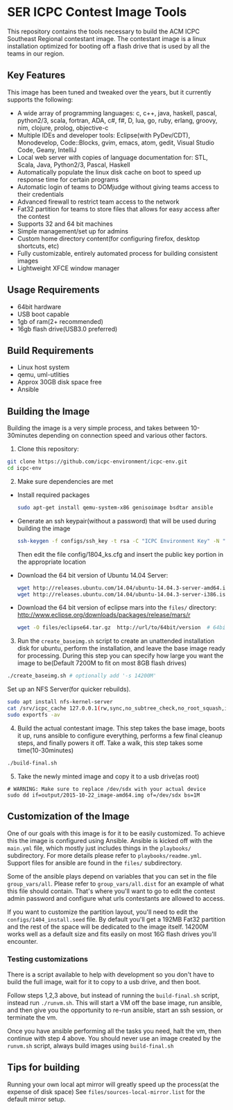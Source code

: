 # SER ICPC Contest Image Tools

This repository contains the tools necessary to build the ACM ICPC Southeast Regional contestant image. The contestant image is a linux installation optimized for booting off a flash drive that is used by all the teams in our region.

## Key Features
This image has been tuned and tweaked over the years, but it currently supports the following:

* A wide array of programming languages: c, c++, java, haskell, pascal, python2/3, scala, fortran, ADA, c#, f#, D, lua, go, ruby, erlang, groovy, nim, clojure, prolog, objective-c
* Multiple IDEs and developer tools: Eclipse(with PyDev/CDT), Monodevelop, Code::Blocks, gvim, emacs, atom, gedit, Visual Studio Code, Geany, IntelliJ
* Local web server with copies of language documentation for: STL, Scala, Java, Python2/3, Pascal, Haskell
* Automatically populate the linux disk cache on boot to speed up response time for certain programs
* Automatic login of teams to DOMjudge without giving teams access to their credentials
* Advanced firewall to restrict team access to the network
* Fat32 partition for teams to store files that allows for easy access after the contest
* Supports 32 and 64 bit machines
* Simple management/set up for admins
* Custom home directory content(for configuring firefox, desktop shortcuts, etc)
* Fully customizable, entirely automated process for building consistent images
* Lightweight XFCE window manager

## Usage Requirements
* 64bit hardware
* USB boot capable
* 1gb of ram(2+ recommended)
* 16gb flash drive(USB3.0 preferred)

## Build Requirements
* Linux host system
* qemu, uml-utlities
* Approx 30GB disk space free
* Ansible

## Building the Image
Building the image is a very simple process, and takes between 10-30minutes
depending on connection speed and various other factors.

1. Clone this repository:
```bash
git clone https://github.com/icpc-environment/icpc-env.git
cd icpc-env
```

2. Make sure dependencies are met
  * Install required packages

    ```bash
    sudo apt-get install qemu-system-x86 genisoimage bsdtar ansible
    ```
  * Generate an ssh keypair(without a password) that will be used during building the image

    ```bash
    ssh-keygen -f configs/ssh_key -t rsa -C "ICPC Environment Key" -N ""
    ```

    Then edit the file config/1804_ks.cfg and insert the public key portion in the appropriate location

  * Download the 64 bit version of Ubuntu 14.04 Server:

    ```bash
    wget http://releases.ubuntu.com/14.04/ubuntu-14.04.3-server-amd64.iso # 64 bit
    wget http://releases.ubuntu.com/14.04/ubuntu-14.04.3-server-i386.iso  # 32 bit
    ```
  * Download the 64 bit version of eclipse mars into the `files/` directory:  
    http://www.eclipse.org/downloads/packages/release/mars/r

    ```bash
    wget -O files/eclipse64.tar.gz  http://url/to/64bit/version  # 64bit
    ```

3. Run the `create_baseimg.sh` script to create an unattended installation disk for ubuntu,
perform the installation, and leave the base image ready for processing. During this
step you can specify how large you want the image to be(Default 7200M to fit on most
8GB flash drives)
```bash
./create_baseimg.sh # optionally add '-s 14200M'
```

Set up an NFS Server(for quicker rebuilds).
```bash
sudo apt install nfs-kernel-server
cat /srv/icpc_cache 127.0.0.1(rw,sync,no_subtree_check,no_root_squash,insecure) | sudo tee -a /etc/exports
sudo exportfs -av
```

4. Build the actual contestant image. This step takes the base image, boots it up,
runs ansible to configure everything, performs a few final cleanup steps, and finally
powers it off. Take a walk, this step takes some time(10-30minutes)
```bash
./build-final.sh
```

5. Take the newly minted image and copy it to a usb drive(as root)
```
# WARNING: Make sure to replace /dev/sdx with your actual device
sudo dd if=output/2015-10-22_image-amd64.img of=/dev/sdx bs=1M
```

## Customization of the Image
One of our goals with this image is for it to be easily customized. To achieve this
the image is configured using Ansible. Ansible is kicked off with the `main.yml`
file, which mostly just includes things in the `playbooks/` subdirectory. For more
details please refer to `playbooks/readme.yml`. Support files for ansible are
found in the `files/` subdirectory.

Some of the ansible plays depend on variables that you can set in the file
`group_vars/all`. Please refer to `group_vars/all.dist` for an example of what
this file should contain. That's where you'll want to go to edit the contest
admin password and configure what urls contestants are allowed to access.

If you want to customize the partition layout, you'll need to edit the
`configs/1404_install.seed` file. By default you'll get a 192MB Fat32 partition
and the rest of the space will be dedicated to the image itself. 14200M works well
as a default size and fits easily on most 16G flash drives you'll encounter.

### Testing customizations
There is a script available to help with development so you don't have to build
the full image, wait for it to copy to a usb drive, and then boot.

Follow steps 1,2,3 above, but instead of running the `build-final.sh` script,
instead run `./runvm.sh`. This will start a VM off the base image, run ansible,
and then give you the opportunity to re-run ansible, start an ssh session, or
terminate the vm.

Once you have ansible performing all the tasks you need, halt the vm, then
continue with step 4 above. You should never use an image created by the
`runvm.sh` script, always build images using `build-final.sh`

## Tips for building
Running your own local apt mirror will greatly speed up the process(at the
expense of disk space)
See `files/sources-local-mirror.list` for the default mirror setup.
